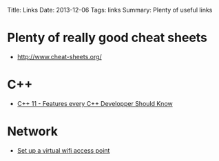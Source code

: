 Title: Links 
Date: 2013-12-06 
Tags: links 
Summary: Plenty of useful links

# Plenty of really good cheat sheets

* <http://www.cheat-sheets.org/>

# C++ 

* [C++ 11 - Features every C++ Developper Should Know](http://www.codeproject.com/Articles/570638/Ten-Cplusplus11-Features-Every-Cplusplus-Developer)

# Network

* [Set up a virtual wifi access point](http://nims11.wordpress.com/2012/04/27/hostapd-the-linux-way-to-create-virtual-wifi-access-point)
